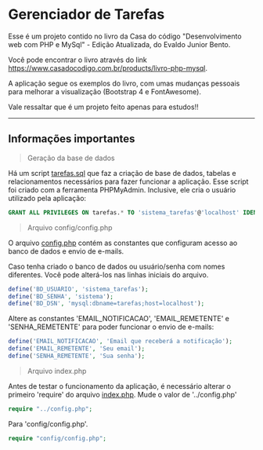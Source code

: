 # Gerenciador de Tarefas

Esse é um projeto contido no livro da Casa do código "Desenvolvimento web com PHP e MySql" - Edição Atualizada, do Evaldo Junior Bento.

Você pode encontrar o livro através do link https://www.casadocodigo.com.br/products/livro-php-mysql.

A aplicação segue os exemplos do livro, com umas mudanças pessoais para melhorar a visualização (Bootstrap 4 e FontAwesome).

Vale ressaltar que é um projeto feito apenas para estudos!!

----------------------------------------------------------------------

## Informações importantes

> Geração da base de dados

Há um script [tarefas.sql](script_sql/tarefas.sql) que faz a criação de base de dados, tabelas e relacionamentos necessários para fazer funcionar a aplicação. Esse script foi criado com a ferramenta PHPMyAdmin. Inclusive, ele cria o usuário utilizado pela aplicação:

```sql
GRANT ALL PRIVILEGES ON tarefas.* TO 'sistema_tarefas'@'localhost' IDENTIFIED BY 'sistema';
```

> Arquivo config/config.php

O arquivo [config.php](config/config.php) contém as constantes que configuram acesso ao banco de dados e envio de e-mails.

Caso tenha criado o banco de dados ou usuário/senha com nomes diferentes. Você pode alterá-los nas linhas iniciais do arquivo.

```php
define('BD_USUARIO', 'sistema_tarefas');
define('BD_SENHA', 'sistema');
define('BD_DSN', 'mysql:dbname=tarefas;host=localhost');
```

Altere as constantes 'EMAIL_NOTIFICACAO', 'EMAIL_REMETENTE' e 'SENHA_REMETENTE' para poder funcionar o envio de e-mails:

```php
define('EMAIL_NOTIFICACAO', 'Email que receberá a notificação');
define('EMAIL_REMETENTE', 'Seu email');
define('SENHA_REMETENTE', 'Sua senha');
```

> Arquivo index.php

Antes de testar o funcionamento da aplicação, é necessário alterar o primeiro 'require' do arquivo [index.php](index.php). Mude o valor de '../config.php' 

```php
require "../config.php";
```

Para 'config/config.php'.

```php
require "config/config.php";
```